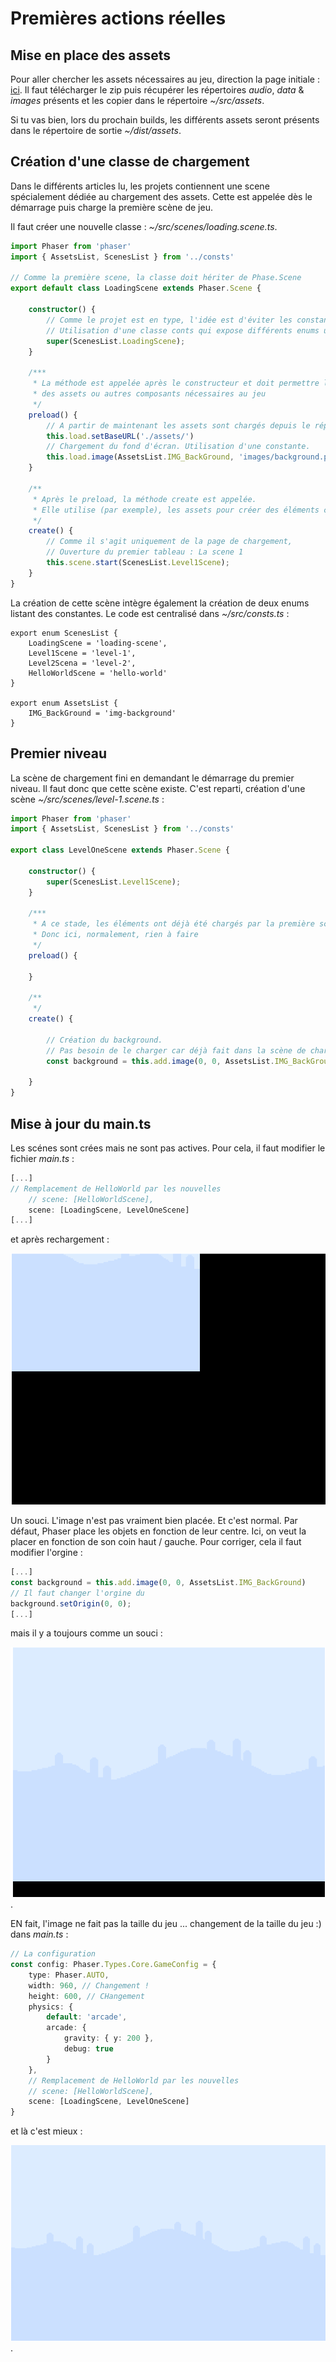 # Premières actions réelles
## Mise en place des assets

Pour aller chercher les assets nécessaires au jeu, direction la page initiale : [ici](https://mozdevs.github.io/html5-games-workshop/en/guides/platformer/initialise-phaser/). Il faut télécharger le zip puis récupérer les répertoires _audio_, _data_ & _images_ présents et les copier dans le répertoire _~/src/assets_. 

Si tu vas bien, lors du prochain builds, les différents assets seront présents dans le répertoire de sortie _~/dist/assets_.

## Création d'une classe de chargement

Dans le différents articles lu, les projets contiennent une scene spécialement dédiée au chargement des assets. Cette est appelée dès le démarrage puis charge la première scène de jeu.

Il faut créer une nouvelle classe : _~/src/scenes/loading.scene.ts_.
```typescript
import Phaser from 'phaser'
import { AssetsList, ScenesList } from '../consts'

// Comme la première scene, la classe doit hériter de Phase.Scene
export default class LoadingScene extends Phaser.Scene {

    constructor() {
        // Comme le projet est en type, l'idée est d'éviter les constantes en dure.
        // Utilisation d'une classe conts qui expose différents enums utilisés au fil du jeu.
        super(ScenesList.LoadingScene);
    }

    /***
     * La méthode est appelée après le constructeur et doit permettre le chargement
     * des assets ou autres composants nécessaires au jeu
     */
    preload() {
        // A partir de maintenant les assets sont chargés depuis le répertoire local
        this.load.setBaseURL('./assets/')
        // Chargement du fond d'écran. Utilisation d'une constante.
        this.load.image(AssetsList.IMG_BackGround, 'images/background.png');
    }

    /**
     * Après le preload, la méthode create est appelée.
     * Elle utilise (par exemple), les assets pour créer des éléments comme des images
     */
    create() {
        // Comme il s'agit uniquement de la page de chargement,
        // Ouverture du premier tableau : La scene 1
        this.scene.start(ScenesList.Level1Scene);
    }
}
```

La création de cette scène intègre également la création de deux enums listant des constantes. Le code est centralisé dans _~/src/consts.ts_ :
```
export enum ScenesList {
    LoadingScene = 'loading-scene',
    Level1Scene = 'level-1',
    Level2Scena = 'level-2',
    HelloWorldScene = 'hello-world'
}

export enum AssetsList {
    IMG_BackGround = 'img-background'
}

```

## Premier niveau

La scène de chargement fini en demandant le démarrage du premier niveau. Il faut donc que cette scène existe. C'est reparti, création d'une scène _~/src/scenes/level-1.scene.ts_ :
```typescript
import Phaser from 'phaser'
import { AssetsList, ScenesList } from '../consts'

export class LevelOneScene extends Phaser.Scene {

    constructor() {
        super(ScenesList.Level1Scene);
    }

    /***
     * A ce stade, les éléments ont déjà été chargés par la première scène.
     * Donc ici, normalement, rien à faire
     */
    preload() {

    }

    /**
     */
    create() {

        // Création du background.
        // Pas besoin de le charger car déjà fait dans la scène de chargement
        const background = this.add.image(0, 0, AssetsList.IMG_BackGround)

    }
}
```

## Mise à jour du main.ts

Les scénes sont crées mais ne sont pas actives. Pour cela, il faut modifier le fichier _main.ts_ :
```typescript
[...]
// Remplacement de HelloWorld par les nouvelles 
    // scene: [HelloWorldScene],
    scene: [LoadingScene, LevelOneScene]
[...]
```

et après rechargement :

![Deuxieme](./02.png)

Un souci. L'image n'est pas vraiment bien placée. Et c'est normal. Par défaut, Phaser place les objets en fonction de leur centre. Ici, on veut la placer en fonction de son coin haut / gauche. Pour corriger, cela il faut modifier l'orgine :
```typescript
[...]
const background = this.add.image(0, 0, AssetsList.IMG_BackGround)
// Il faut changer l'orgine du 
background.setOrigin(0, 0);
[...]
```

mais il y a toujours comme un souci :

![Troisiement](./03.png).

EN fait, l'image ne fait pas la taille du jeu ... changement de la taille du jeu :) dans _main.ts_ :
```typescript
// La configuration
const config: Phaser.Types.Core.GameConfig = {
    type: Phaser.AUTO, 
    width: 960, // Changement !
    height: 600, // CHangement
    physics: {
        default: 'arcade', 
        arcade: {
            gravity: { y: 200 },
            debug: true
        }
    },
    // Remplacement de HelloWorld par les nouvelles 
    // scene: [HelloWorldScene],
    scene: [LoadingScene, LevelOneScene]
}
```

et là c'est mieux :

![4](./04.png).